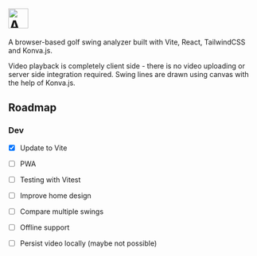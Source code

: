 # <a href='https://analyze.golf'><img src='https://analyze.golf/logo.png' height='40' alt='Analyze.Golf logo' aria-label='analyze.golf' /></a>

A browser-based golf swing analyzer built with Vite, React, TailwindCSS and Konva.js. 

Video playback is completely client side - there is no video uploading or server side integration required. Swing lines are drawn using canvas with the help of Konva.js.

## Roadmap

### Dev
- [x] Update to Vite
- [ ] PWA
- [ ] Testing with Vitest
- [ ] Improve home design
- [ ] Compare multiple swings
- [ ] Offline support
- [ ] Persist video locally (maybe not possible)



